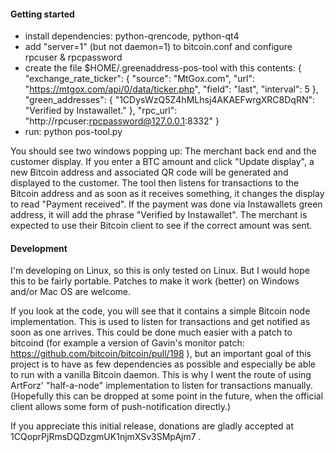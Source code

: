 #### Getting started

- install dependencies: python-qrencode, python-qt4
- add "server=1" (but not daemon=1) to bitcoin.conf and configure rpcuser & rpcpassword
- create the file $HOME/.greenaddress-pos-tool with this contents:
    {
        "exchange_rate_ticker": {
            "source": "MtGox.com", 
            "url": "https://mtgox.com/api/0/data/ticker.php",
            "field": "last", 
            "interval": 5 
        }, 
        "green_addresses": {
            "1CDysWzQ5Z4hMLhsj4AKAEFwrgXRC8DqRN": "Verified by Instawallet."
        }, 
        "rpc_url": "http://rpcuser:rpcpassword@127.0.0.1:8332"
    }
- run: python pos-tool.py

You should see two windows popping up: The merchant back end and the
customer display. If you enter a BTC amount and click "Update display",
a new Bitcoin address and associated QR code will be generated and
displayed to the customer. The tool then listens for transactions to the
Bitcoin address and as soon as it receives something, it changes the
display to read "Payment received". If the payment was done via
Instawallets green address, it will add the phrase "Verified by
Instawallet". The merchant is expected to use their Bitcoin client to
see if the correct amount was sent.

#### Development

I'm developing on Linux, so this is only tested on Linux. But I would
hope this to be fairly portable. Patches to make it work (better) on
Windows and/or Mac OS are welcome.

If you look at the code, you will see that it contains a simple Bitcoin
node implementation. This is used to listen for transactions and get
notified as soon as one arrives. This could be done much easier with a
patch to bitcoind (for example a version of Gavin's monitor patch:
https://github.com/bitcoin/bitcoin/pull/198 ), but an important goal of
this project is to have as few dependencies as possible and especially
be able to run with a vanilla Bitcoin daemon. This is why I went the
route of using ArtForz' "half-a-node" implementation to listen for
transactions manually. (Hopefully this can be dropped at some point in
the future, when the official client allows some form of
push-notification directly.)

If you appreciate this initial release, donations are gladly accepted at
1CQoprPjRmsDQDzgmUK1njmXSv3SMpAjm7 .
